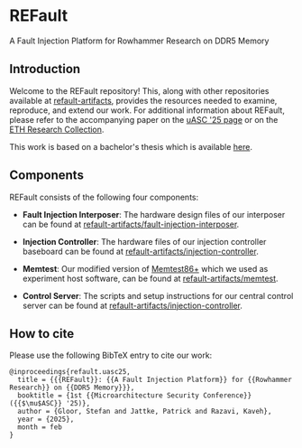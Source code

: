 # REFault
A Fault Injection Platform for Rowhammer Research on DDR5 Memory

## Introduction
Welcome to the REFault repository!
This, along with other repositories available at [refault-artifacts](https://github.com/refault-artifacts), provides the resources needed to examine, reproduce, and extend our work. For additional information about REFault, please refer to the accompanying paper on the [uASC '25 page](https://uasc.cc/) or
on the [ETH Research Collection](https://www.research-collection.ethz.ch/handle/20.500.11850/723735).

This work is based on a bachelor's thesis which is available [here](https://www.research-collection.ethz.ch/handle/20.500.11850/722911).

## Components
REFault consists of the following four components:

- **Fault Injection Interposer**: The hardware design files of our interposer can be found at [refault-artifacts/fault-injection-interposer](https://github.com/refault-artifacts/fault-injection-interposer).

- **Injection Controller**: The hardware files of our injection controller baseboard can be found at [refault-artifacts/injection-controller](https://github.com/refault-artifacts/injection-controller).

- **Memtest**: Our modified version of [Memtest86+](https://github.com/memtest86plus/memtest86plus) which we used as experiment host software,
can be found at [refault-artifacts/memtest](https://github.com/refault-artifacts/memtest).

- **Control Server**: The scripts and setup instructions for our central control server can be found at [refault-artifacts/injection-controller](https://github.com/refault-artifacts/control-server).

## How to cite

Please use the following BibTeX entry to cite our work:

```
@inproceedings{refault.uasc25,
  title = {{{REFault}}: {{A Fault Injection Platform}} for {{Rowhammer Research}} on {{DDR5 Memory}}},
  booktitle = {1st {{Microarchitecture Security Conference}} ({{$\mu$ASC}} '25)},
  author = {Gloor, Stefan and Jattke, Patrick and Razavi, Kaveh},
  year = {2025},
  month = feb
}
```
